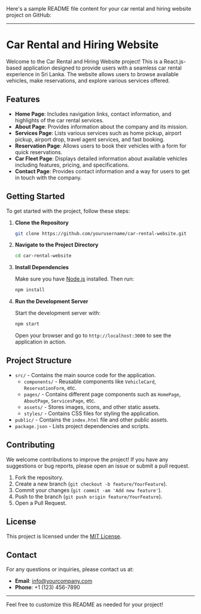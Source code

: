 Here's a sample README file content for your car rental and hiring website project on GitHub:

---

# Car Rental and Hiring Website

Welcome to the Car Rental and Hiring Website project! This is a React.js-based application designed to provide users with a seamless car rental experience in Sri Lanka. The website allows users to browse available vehicles, make reservations, and explore various services offered. 

## Features

- **Home Page**: Includes navigation links, contact information, and highlights of the car rental services.
- **About Page**: Provides information about the company and its mission.
- **Services Page**: Lists various services such as home pickup, airport pickup, airport drop, travel agent services, and fast booking.
- **Reservation Page**: Allows users to book their vehicles with a form for quick reservations.
- **Car Fleet Page**: Displays detailed information about available vehicles including features, pricing, and specifications.
- **Contact Page**: Provides contact information and a way for users to get in touch with the company.

## Getting Started

To get started with the project, follow these steps:

1. **Clone the Repository**

   ```bash
   git clone https://github.com/yourusername/car-rental-website.git
   ```

2. **Navigate to the Project Directory**

   ```bash
   cd car-rental-website
   ```

3. **Install Dependencies**

   Make sure you have [Node.js](https://nodejs.org/) installed. Then run:

   ```bash
   npm install
   ```

4. **Run the Development Server**

   Start the development server with:

   ```bash
   npm start
   ```

   Open your browser and go to `http://localhost:3000` to see the application in action.

## Project Structure

- `src/` - Contains the main source code for the application.
  - `components/` - Reusable components like `VehicleCard`, `ReservationForm`, etc.
  - `pages/` - Contains different page components such as `HomePage`, `AboutPage`, `ServicesPage`, etc.
  - `assets/` - Stores images, icons, and other static assets.
  - `styles/` - Contains CSS files for styling the application.
- `public/` - Contains the `index.html` file and other public assets.
- `package.json` - Lists project dependencies and scripts.

## Contributing

We welcome contributions to improve the project! If you have any suggestions or bug reports, please open an issue or submit a pull request.

1. Fork the repository.
2. Create a new branch (`git checkout -b feature/YourFeature`).
3. Commit your changes (`git commit -am 'Add new feature'`).
4. Push to the branch (`git push origin feature/YourFeature`).
5. Open a Pull Request.

## License

This project is licensed under the [MIT License](LICENSE).

## Contact

For any questions or inquiries, please contact us at:

- **Email**: info@yourcompany.com
- **Phone**: +1 (123) 456-7890

---

Feel free to customize this README as needed for your project!
